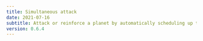 ```yaml
---
title: Simultaneous attack
date: 2021-07-16
subtitle: Attack or reinforce a planet by automatically scheduling up to 6 moves to arrive at the same time
version: 0.6.4
---
```

